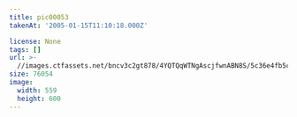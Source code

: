 ```yaml
---
title: pic00053
takenAt: '2005-01-15T11:10:18.000Z'

license: None
tags: []
url: >-
  //images.ctfassets.net/bncv3c2gt878/4YQTQqWTNgAscjfwnABN8S/5c36e4fb5c21899dddd5e1d2cefc8cf8/pic00053_4504430095_o
size: 76054
image:
  width: 559
  height: 600
---
```

